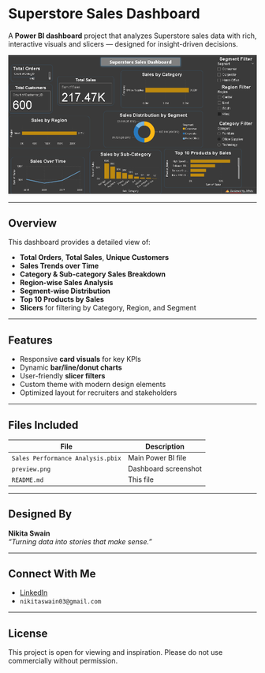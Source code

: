 # Superstore Sales Dashboard

A **Power BI dashboard** project that analyzes Superstore sales data with rich, interactive visuals and slicers — designed for insight-driven decisions.

![Dashboard Preview](preview.png)

---

## Overview

This dashboard provides a detailed view of:

- **Total Orders**,  **Total Sales**, **Unique Customers**
- **Sales Trends over Time**
- **Category & Sub-category Sales Breakdown**
- **Region-wise Sales Analysis**
- **Segment-wise Distribution**
- **Top 10 Products by Sales**
- **Slicers** for filtering by Category, Region, and Segment

---

## Features

- Responsive **card visuals** for key KPIs
- Dynamic **bar/line/donut charts**
- User-friendly **slicer filters**
- Custom theme with modern design elements
- Optimized layout for recruiters and stakeholders

---

## Files Included

| File | Description |
|------|-------------|
| `Sales Performance Analysis.pbix` | Main Power BI file |
| `preview.png` | Dashboard screenshot |
| `README.md` | This file |

---

## Designed By

**Nikita Swain**  
_“Turning data into stories that make sense.”_

---

## Connect With Me

- [LinkedIn](https://www.linkedin.com/in/nikita-swain-3b2374315/)
- `nikitaswain03@gmail.com`

---

## License

This project is open for viewing and inspiration. Please do not use commercially without permission.
